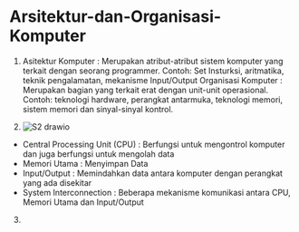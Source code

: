 # Arsitektur-dan-Organisasi-Komputer
1. Asitektur Komputer : Merupakan atribut-atribut sistem komputer yang terkait dengan seorang programmer. Contoh: Set Insturksi, aritmatika, teknik pengalamatan, mekanisme Input/Output
 Organisasi Komputer : Merupakan bagian yang terkait erat dengan unit-unit operasional. Contoh: teknologi hardware, perangkat antarmuka, teknologi memori, sistem memori dan sinyal-sinyal kontrol.

2. ![S2 drawio](https://github.com/FitOuh21/Arsitektur-dan-Organisasi-Komputer/assets/147359507/e6cf6b6a-647d-4aa6-bb1c-279685984f22)
 - Central Processing Unit (CPU) : Berfungsi untuk mengontrol komputer dan juga berfungsi untuk mengolah data
 - Memori Utama : Menyimpan Data
 - Input/Output : Memindahkan data antara komputer dengan perangkat yang ada disekitar
 - System Interconnection : Beberapa mekanisme komunikasi antara CPU, Memori Utama dan Input/Output

3.  
